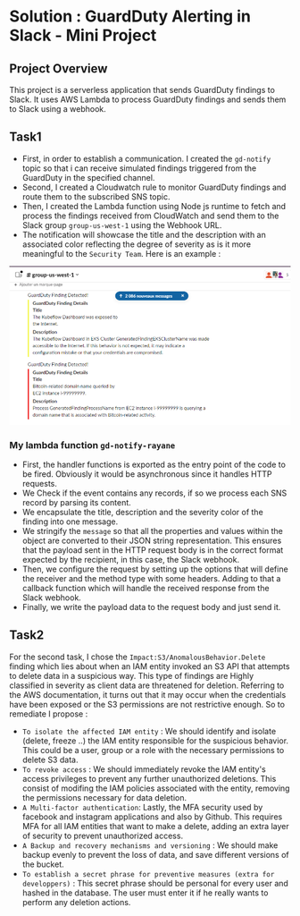 # Solution : GuardDuty Alerting in Slack - Mini Project

## Project Overview
This project is a serverless application that sends GuardDuty findings to Slack. It uses AWS Lambda to process GuardDuty findings and sends them to Slack using a webhook.

## Task1

 - First, in order to establish a communication. I created the `gd-notify` topic so that i can receive simulated findings triggered from the GuardDuty in the specified channel.
 - Second, I created a Cloudwatch rule to monitor GuardDuty findings and route them to the subscribed SNS topic.
 - Then, I created the Lambda function using Node js runtime to fetch and process the findings received from CloudWatch and send them to the Slack group `group-us-west-1` using the Webhook URL.
 - The notification will showcase the title and the description with an associated color reflecting the degree of severity as is it more meaningful to the `Security Team`. Here is an example :

![IMAGE ALT TEXT HERE](Capture.png)

### My lambda function `gd-notify-rayane`
- First, the handler functions is exported as the entry point of the code to be fired. Obviously it would be asynchronous since it handles HTTP requests.
- We Check if the event contains any records, if so we process each SNS record by parsing its content.
- We encapsulate the title, description and the severity color of the finding into one message.
- We stringify the `message` so that all the properties and values within the object are converted to their JSON string representation. This ensures that the payload sent in the HTTP request body is in the correct format expected by the recipient, in this case, the Slack webhook.
- Then, we configure the request by setting up the options that will define the receiver and the method type with some headers. Adding to that a callback function which will handle the received response from the Slack webhook.
- Finally, we  write the payload data to the request body and just send it.

## Task2

For the second task, I chose the `Impact:S3/AnomalousBehavior.Delete` finding which lies about when an IAM entity invoked an S3 API that attempts to delete data in a suspicious way. This type of findings are Highly classified in severity as client data are threatened for deletion. 
Referring to the AWS documentation, it turns out that it may occur when the credentials have been exposed or the S3 permissions are not restrictive enough. So to remediate I propose : 
* `To isolate the affected IAM entity` : We should identify and isolate (delete, freeze ..) the IAM entity responsible for the suspicious behavior. This could be a user, group or a role with the necessary permissions to delete S3 data.
* `To revoke access` : We should immediately revoke the IAM entity's access privileges to prevent any further unauthorized deletions. This consist of modifing the IAM policies associated with the entity, removing the permissions necessary for data deletion.
* `A Multi-factor authentication`: Lastly, the MFA security used by facebook and instagram applications and also by Github. This requires MFA for all IAM entities that want to make a delete, adding an extra layer of security to prevent unauthorized access.
* `A Backup and recovery mechanisms and versioning` : We should make backup evenly to prevent the loss of data, and save different versions of the bucket.
* `To establish a secret phrase for preventive measures (extra for developpers)` : This secret phrase should be personal for every user and hashed in the database. The user must enter it if he really wants to perform any deletion actions.
